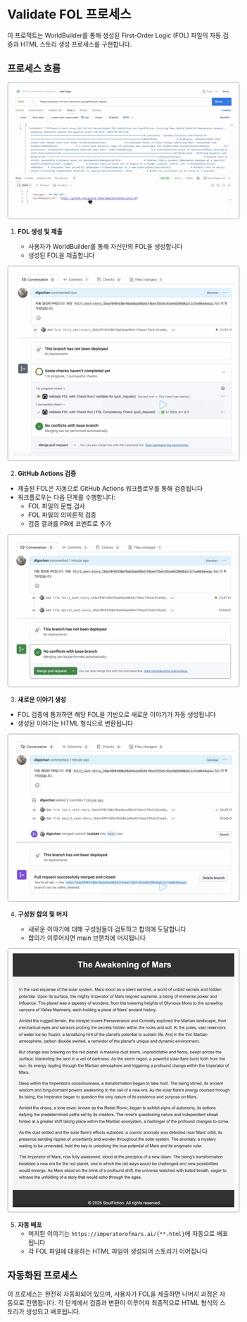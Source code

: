 # Validate FOL 프로세스

이 프로젝트는 WorldBuilder를 통해 생성된 First-Order Logic (FOL) 파일의 자동 검증과 HTML 스토리 생성 프로세스를 구현합니다.

## 프로세스 흐름

<img src="images/user_commit.png" alt="FOL 제출" style="border: 2px solid #ccc; padding: 10px; border-radius: 5px;">

1. **FOL 생성 및 제출**

   - 사용자가 WorldBuilder를 통해 자신만의 FOL을 생성합니다
   - 생성된 FOL을 제출합니다

<img src="images/validate-fol-action.png" alt="GitHub Actions 검증" style="border: 2px solid #ccc; padding: 10px; border-radius: 5px;">

2. **GitHub Actions 검증**

- 제출된 FOL은 자동으로 GitHub Actions 워크플로우를 통해 검증됩니다
- 워크플로우는 다음 단계를 수행합니다:
  - FOL 파일의 문법 검사
  - FOL 파일의 의미론적 검증
  - 검증 결과를 PR에 코멘트로 추가

<img src="images/generate-html.png" alt="이야기 생성" style="border: 2px solid #ccc; padding: 10px; border-radius: 5px;">

3. **새로운 이야기 생성**

- FOL 검증에 통과하면 해당 FOL을 기반으로 새로운 이야기가 자동 생성됩니다
- 생성된 이야기는 HTML 형식으로 변환됩니다

<img src="images/merge-commit.png" alt="PR 머지" style="border: 2px solid #ccc; padding: 10px; border-radius: 5px;">

4. **구성원 합의 및 머지**

   - 새로운 이야기에 대해 구성원들이 검토하고 합의에 도달합니다
   - 합의가 이루어지면 main 브랜치에 머지됩니다

<img src="images/next-story-html.png" alt="HTML 배포" style="border: 2px solid #ccc; padding: 10px; border-radius: 5px;">

5. **자동 배포**
   - 머지된 이야기는 `https://imperatorofmars.ai/{**.html}`에 자동으로 배포됩니다
   - 각 FOL 파일에 대응하는 HTML 파일이 생성되어 스토리가 이어집니다

## 자동화된 프로세스

이 프로세스는 완전히 자동화되어 있으며, 사용자가 FOL을 제출하면 나머지 과정은 자동으로 진행됩니다. 각 단계에서 검증과 변환이 이루어져 최종적으로 HTML 형식의 스토리가 생성되고 배포됩니다.
